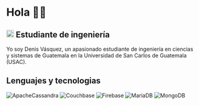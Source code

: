 
# Hola 👋🏻

## <img src="[relative/path/in/repository/to/image.svg](https://github.githubassets.com/images/icons/emoji/unicode/1f5a5.png)" width="20" height="20"/> Estudiante de ingeniería

Yo soy Denis Vásquez, un apasionado estudiante de ingeniería en ciencias y sistemas de Guatemala en la Universidad de San Carlos de Guatemala (USAC).

## Lenguajes y tecnologias
![ApacheCassandra](https://img.shields.io/badge/cassandra-%231287B1.svg?style=for-the-badge&logo=apache-cassandra&logoColor=white) ![Couchbase](https://img.shields.io/badge/Couchbase-EA2328?style=for-the-badge&logo=couchbase&logoColor=white) ![Firebase](https://img.shields.io/badge/Firebase-039BE5?style=for-the-badge&logo=Firebase&logoColor=white) ![MariaDB](https://img.shields.io/badge/MariaDB-003545?style=for-the-badge&logo=mariadb&logoColor=white) ![MongoDB](https://img.shields.io/badge/MongoDB-%234ea94b.svg?style=for-the-badge&logo=mongodb&logoColor=white)

